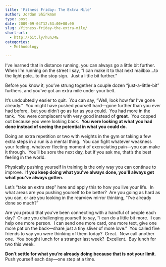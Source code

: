 ```yaml
---
title: 'Fitness Friday: The Extra Mile'
author: Jordan Shirkman
type: post
date: 2009-09-04T12:53:00+00:00
slug: /fitness-friday-the-extra-mile/
short-url:
  - http://bit.ly/hunJ4E
categories:
  - Methodology

---
```

I’ve learned that in distance running, you can always go a little bit further.  When I’m running on the street I say, “I can make it to that next mailbox…to the light pole…to the stop sign.  Just a little bit further.”

Before you know it, you’ve strung together a couple dozen “just-a-little-bit” furthers, and you’ve got an extra mile under your belt.

<p style="text-align:center;">
</p>

It’s undoubtedly easier to quit.  You can say, “Well, look how far I’ve gone already.”  You might have pushed yourself hard—gone further than you ever had before,  but you didn’t go as far as you could.  You had more in the tank.  You were complacent with very good instead of **great**.  You copped out because you were looking back.  **You were looking at what you had done instead of seeing the potential in what you could do. <span style="font-weight:normal;"></span>**

Doing an extra repetition or two with weights in the gym or taking a few extra steps in a run is a mental thing.  You can fight whatever weakness your feeling, whatever fleeting moment of excruciating pain—you can make it through.  You’ll be sore the next day, but if you ask me, that’s the best feeling in the world.

Physically pushing yourself in training is the only way you can continue to improve.  I**f you keep doing what you've always done, you'll always get what you've always gotten.**

Let’s “take an extra step” here and apply this to how you live your life.  In what areas are you pushing yourself to be better?  Are you going as hard as you can, or are you looking in the rearview mirror thinking, “I’ve already done so much?”

Are you proud that you’ve been connecting with a handful of people each day?  Or are you challenging yourself to say, “I can do a little bit more.  I can help one more person.  I can send one more card, one more text, give one more pat on the back—share just a tiny sliver of more love.”  You called five friends to say you were thinking of them today?  Great.  Now call another one.  You bought lunch for a stranger last week?  Excellent.  Buy lunch for two this week.

**Don’t settle for what you’re already doing because that is not your limit**.  Push yourself each day—one step at a time.